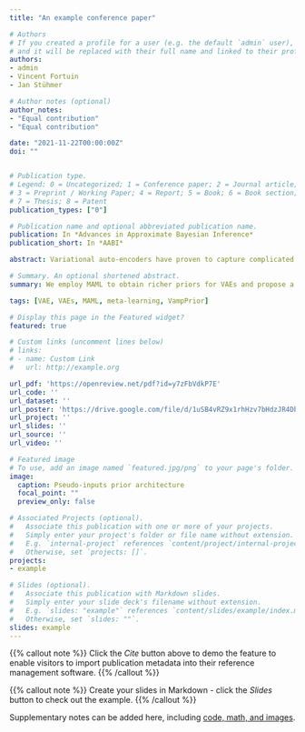 ```yaml
---
title: "An example conference paper"

# Authors
# If you created a profile for a user (e.g. the default `admin` user), write the username (folder name) here 
# and it will be replaced with their full name and linked to their profile.
authors:
- admin
- Vincent Fortuin
- Jan Stühmer

# Author notes (optional)
author_notes:
- "Equal contribution"
- "Equal contribution"

date: "2021-11-22T00:00:00Z"
doi: ""


# Publication type.
# Legend: 0 = Uncategorized; 1 = Conference paper; 2 = Journal article;
# 3 = Preprint / Working Paper; 4 = Report; 5 = Book; 6 = Book section;
# 7 = Thesis; 8 = Patent
publication_types: ["0"]

# Publication name and optional abbreviated publication name.
publication: In *Advances in Approximate Bayesian Inference*
publication_short: In *AABI*

abstract: Variational auto-encoders have proven to capture complicated data distributions and useful latent representations, while advances in meta-learning have made it possible to extract prior knowledge from data. We incorporate these two approaches and propose a novel flexible prior, namely the Pseudo-inputs prior, to obtain a richer latent space. We train VAEs using the Model-Agnostic Meta-Learning (MAML) algorithm and show that it achieves comparable reconstruction performance with standard training. However, we show that this MAML-VAE model learns richer latent representations, which we evaluate in terms of unsupervised few-shot classification as a downstream task. Moreover, we show that our proposed Pseudo-inputs prior outperforms baseline priors, including the VampPrior, in both models, while also encouraging high-level representations through its pseudo-inputs.

# Summary. An optional shortened abstract.
summary: We employ MAML to obtain richer priors for VAEs and propose a prior that encourages high-level representations

tags: [VAE, VAEs, MAML, meta-learning, VampPrior]

# Display this page in the Featured widget?
featured: true

# Custom links (uncomment lines below)
# links:
# - name: Custom Link
#   url: http://example.org

url_pdf: 'https://openreview.net/pdf?id=y7zFbVdkP7E'
url_code: ''
url_dataset: ''
url_poster: 'https://drive.google.com/file/d/1uSB4vRZ9x1rhHzv7bHdzJR4DbCtm6TQV/view'
url_project: ''
url_slides: ''
url_source: ''
url_video: ''

# Featured image
# To use, add an image named `featured.jpg/png` to your page's folder. 
image:
  caption: Pseudo-inputs prior architecture
  focal_point: ""
  preview_only: false

# Associated Projects (optional).
#   Associate this publication with one or more of your projects.
#   Simply enter your project's folder or file name without extension.
#   E.g. `internal-project` references `content/project/internal-project/index.md`.
#   Otherwise, set `projects: []`.
projects:
- example

# Slides (optional).
#   Associate this publication with Markdown slides.
#   Simply enter your slide deck's filename without extension.
#   E.g. `slides: "example"` references `content/slides/example/index.md`.
#   Otherwise, set `slides: ""`.
slides: example
---
```


{{% callout note %}}
Click the *Cite* button above to demo the feature to enable visitors to import publication metadata into their reference management software.
{{% /callout %}}

{{% callout note %}}
Create your slides in Markdown - click the *Slides* button to check out the example.
{{% /callout %}}

Supplementary notes can be added here, including [code, math, and images](https://wowchemy.com/docs/writing-markdown-latex/).
